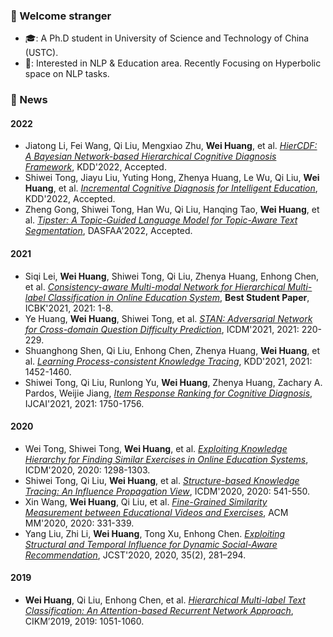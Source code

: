 <!--
**RandolphVI/RandolphVI** is a ✨ _special_ ✨ repository because its `README.md` (this file) appears on your GitHub profile.

Here are some ideas to get you started:

- 🔭 I’m currently working on ...
- 🌱 I’m currently learning ...
- 👯 I’m looking to collaborate on ...
- 🤔 I’m looking for help with ...
- 💬 Ask me about ...
- 📫 How to reach me: ...
- 😄 Pronouns: ...
- ⚡ Fun fact: ...
-->

### 🍻 Welcome stranger
- 🎓: A Ph.D student in University of Science and Technology of China (USTC).
- 🎯: Interested in NLP & Education area. Recently Focusing on Hyperbolic space on NLP tasks.


### 🎉 News
#### 2022
- Jiatong Li, Fei Wang, Qi Liu, Mengxiao Zhu, **Wei Huang**, et al. _[HierCDF: A Bayesian Network-based Hierarchical Cognitive Diagnosis Framework](https://dl.acm.org/doi/10.1145/3534678.3539486)_, KDD'2022, Accepted. 
- Shiwei Tong, Jiayu Liu, Yuting Hong, Zhenya Huang, Le Wu, Qi Liu, **Wei Huang**, et al. _[Incremental Cognitive Diagnosis for Intelligent Education](https://dl.acm.org/doi/10.1145/3534678.3539399)_, KDD'2022, Accepted. 
- Zheng Gong, Shiwei Tong, Han Wu, Qi Liu, Hanqing Tao, **Wei Huang**, et al. _[Tipster: A Topic-Guided Language Model for Topic-Aware Text Segmentation](https://link.springer.com/chapter/10.1007/978-3-031-00129-1_14)_, DASFAA'2022, Accepted.

#### 2021
- Siqi Lei, **Wei Huang**, Shiwei Tong, Qi Liu, Zhenya Huang, Enhong Chen, et al. _[Consistency-aware Multi-modal Network for Hierarchical Multi-label Classification in Online Education System](https://ieeexplore.ieee.org/document/9667767)_, **Best Student Paper**, ICBK'2021, 2021: 1-8.
- Ye Huang, **Wei Huang**, Shiwei Tong, et al. _[STAN: Adversarial Network for Cross-domain Question Difficulty Prediction](https://ieeexplore.ieee.org/document/9679059)_, ICDM'2021, 2021: 220-229.
- Shuanghong Shen, Qi Liu, Enhong Chen, Zhenya Huang, **Wei Huang**, et al. _[Learning Process-consistent Knowledge Tracing](https://dl.acm.org/doi/abs/10.1145/3447548.3467237)_, KDD'2021, 2021: 1452-1460.
- Shiwei Tong, Qi Liu, Runlong Yu, **Wei Huang**, Zhenya Huang, Zachary A. Pardos, Weijie Jiang, _[Item Response Ranking for Cognitive Diagnosis](https://www.ijcai.org/proceedings/2021/241)_, IJCAI'2021, 2021: 1750-1756.

#### 2020
- Wei Tong, Shiwei Tong, **Wei Huang**, et al. _[Exploiting Knowledge Hierarchy for Finding Similar Exercises in Online Education Systems](https://ieeexplore.ieee.org/document/9338316)_, ICDM'2020, 2020: 1298-1303.
- Shiwei Tong, Qi Liu, **Wei Huang**, et al. _[Structure-based Knowledge Tracing: An Influence Propagation View](https://ieeexplore.ieee.org/document/9338285)_, ICDM'2020, 2020: 541-550.
- Xin Wang, **Wei Huang**, Qi Liu, et al. _[Fine-Grained Similarity Measurement between Educational Videos and Exercises](https://dl.acm.org/doi/10.1145/3394171.3413783)_, ACM MM'2020, 2020: 331-339.
- Yang Liu, Zhi Li, **Wei Huang**, Tong Xu, Enhong Chen. _[Exploiting Structural and Temporal Influence for Dynamic Social-Aware Recommendation](https://link.springer.com/article/10.1007/s11390-020-9956-9)_, JCST'2020, 2020, 35(2), 281–294. 

#### 2019
- **Wei Huang**, Qi Liu, Enhong Chen, et al. _[Hierarchical Multi-label Text Classification: An Attention-based Recurrent Network Approach](https://github.com/RandolphVI/Hierarchical-Multi-Label-Text-Classification)_, CIKM’2019, 2019: 1051-1060.
